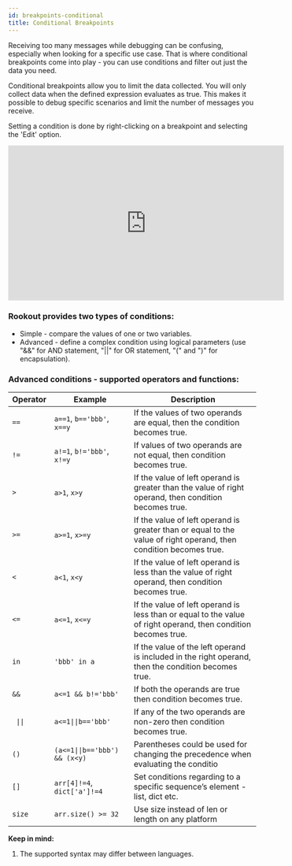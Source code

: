 ```yaml
---
id: breakpoints-conditional
title: Conditional Breakpoints
---
```


Receiving too many messages while debugging can be confusing, especially when looking for a specific use case. That is where conditional breakpoints come into play - you can use conditions and filter out just the data you need.

Conditional breakpoints allow you to limit the data collected. You will only collect data when the defined expression evaluates as true.
This makes it possible to debug specific scenarios and limit the number of messages you receive.

Setting a condition is done by right-clicking on a breakpoint and selecting the 'Edit' option.

<iframe width="560" height="315" src="https://www.youtube.com/embed/IkuvAH52PVA" frameborder="0" allow="autoplay; encrypted-media;" allowfullscreen></iframe>

### Rookout provides two types of conditions:
- Simple - compare the values of one or two variables.
- Advanced - define a complex condition using logical parameters (use "&&" for AND statement,  "||" for OR statement, "(" and ")" for encapsulation).

### Advanced conditions - supported operators and functions:

| Operator  | Example | Description |
| --- | --- | --- |
| `==` | `a==1`, `b=='bbb'`, `x==y`  | 	If the values of two operands are equal, then the condition becomes true. |
| `!=` | `a!=1`, `b!='bbb'`, `x!=y`  |  If values of two operands are not equal, then condition becomes true. |
| `>` | `a>1`, `x>y`  | If the value of left operand is greater than the value of right operand, then condition becomes true. |
| `>=` | `a>=1`, `x>=y`  | If the value of left operand is greater than or equal to the value of right operand, then condition becomes true. |
| `<` | `a<1`, `x<y` | If the value of left operand is less than the value of right operand, then condition becomes true. |
| `<=` | `a<=1`, `x<=y` | If the value of left operand is less than or equal to the value of right operand, then condition becomes true. |
| `in` | `'bbb' in a` | If the value of the left operand is included in the right operand, then the condition becomes true. |
| `&&` | `a<=1 && b!='bbb'` |  If both the operands are true then condition becomes true. |
| <code> &#124;&#124;</code> | `a<=1`<code>&#124;&#124;</code>`b=='bbb'`  | If any of the two operands are non-zero then condition becomes true. |
| `()` | `(a<=1`<code>&#124;&#124;</code>`b=='bbb') && (x<y)` | Parentheses could be used for changing the precedence when evaluating the conditio |
| `[]` | `arr[4]!=4`, `dict['a']!=4`  | Set conditions regarding to a specific sequence’s element - list, dict etc. |
| `size` | `arr.size() >= 32` | Use size instead of len or length on any platform |

**Keep in mind:** 
1. The supported syntax may differ between languages.
